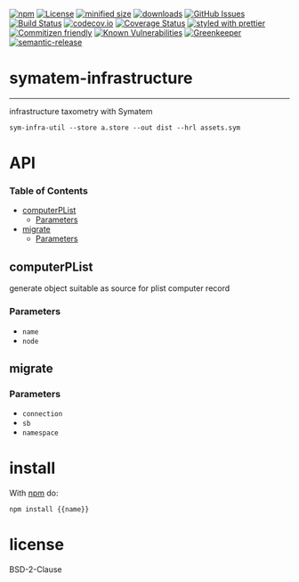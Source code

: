 [![npm](https://img.shields.io/npm/v/symatem-infrastructure.svg)](https://www.npmjs.com/package/symatem-infrastructure)
[![License](https://img.shields.io/badge/License-BSD%203--Clause-blue.svg)](https://opensource.org/licenses/BSD-3-Clause)
[![minified size](https://badgen.net/bundlephobia/min/symatem-infrastructure)](https://bundlephobia.com/result?p=symatem-infrastructure)
[![downloads](http://img.shields.io/npm/dm/symatem-infrastructure.svg?style=flat-square)](https://npmjs.org/package/symatem-infrastructure)
[![GitHub Issues](https://img.shields.io/github/issues/arlac77/symatem-infrastructure.svg?style=flat-square)](https://github.com/arlac77/symatem-infrastructure/issues)
[![Build Status](https://secure.travis-ci.org/arlac77/symatem-infrastructure.png)](http://travis-ci.org/arlac77/symatem-infrastructure)
[![codecov.io](http://codecov.io/github/arlac77/symatem-infrastructure/coverage.svg?branch=master)](http://codecov.io/github/arlac77/symatem-infrastructure?branch=master)
[![Coverage Status](https://coveralls.io/repos/arlac77/symatem-infrastructure/badge.svg)](https://coveralls.io/r/arlac77/symatem-infrastructure)
[![styled with prettier](https://img.shields.io/badge/styled_with-prettier-ff69b4.svg)](https://github.com/prettier/prettier)
[![Commitizen friendly](https://img.shields.io/badge/commitizen-friendly-brightgreen.svg)](http://commitizen.github.io/cz-cli/)
[![Known Vulnerabilities](https://snyk.io/test/github/arlac77/symatem-infrastructure/badge.svg)](https://snyk.io/test/github/arlac77/symatem-infrastructure)
[![Greenkeeper](https://badges.greenkeeper.io/arlac77/symatem-infrastructure.svg)](https://greenkeeper.io/)
[![semantic-release](https://img.shields.io/badge/%20%20%F0%9F%93%A6%F0%9F%9A%80-semantic--release-e10079.svg)](https://github.com/arlac77/symatem-infrastructure)

# symatem-infrastructure

* * *

infrastructure taxometry with Symatem

```shell
sym-infra-util --store a.store --out dist --hrl assets.sym
```

# API

<!-- Generated by documentation.js. Update this documentation by updating the source code. -->

### Table of Contents

-   [computerPList](#computerplist)
    -   [Parameters](#parameters)
-   [migrate](#migrate)
    -   [Parameters](#parameters-1)

## computerPList

generate object suitable as source for plist computer record

### Parameters

-   `name`  
-   `node`  

## migrate

### Parameters

-   `connection`  
-   `sb`  
-   `namespace`  

# install

With [npm](http://npmjs.org) do:

```shell
npm install {{name}}
```

# license

BSD-2-Clause
